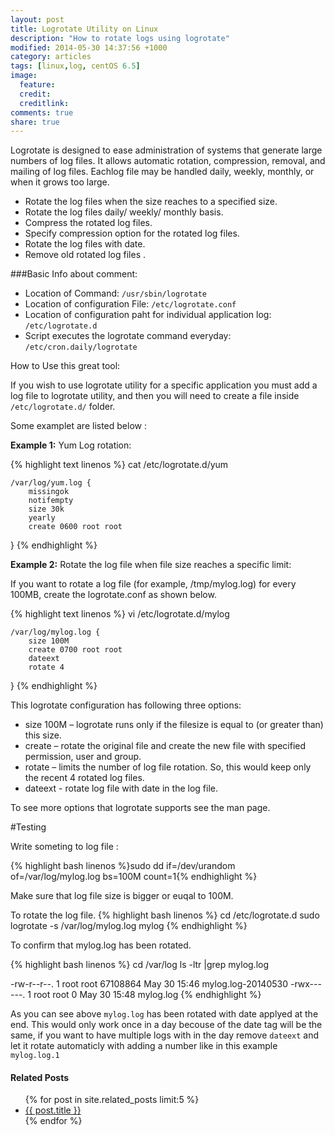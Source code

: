 ```yaml
---
layout: post
title: Logrotate Utility on Linux
description: "How to rotate logs using logrotate"
modified: 2014-05-30 14:37:56 +1000
category: articles
tags: [linux,log, centOS 6.5]
image:
  feature: 
  credit: 
  creditlink: 
comments: true
share: true
---
```


Logrotate  is  designed to ease administration of systems that generate large numbers of log files.  It allows automatic rotation, compression, removal, and mailing of log files.   Eachlog file may be handled daily, weekly, monthly, or when it grows too large.


* Rotate the log files when the size reaches to a specified size.
* Rotate the log files daily/ weekly/ monthly basis.
* Compress the rotated log files.
* Specify compression option for the rotated log files.
* Rotate the log files with date.
* Remove old rotated log files .

###Basic Info about comment:

* Location of Command:  ```/usr/sbin/logrotate```
* Location of configuration File: ```/etc/logrotate.conf```
* Location of configuration paht for individual application log: ```/etc/logrotate.d```
* Script executes the logrotate command everyday: ```/etc/cron.daily/logrotate```

How to Use this great tool:

If you wish to use logrotate utility for a specific application you must add a log file to logrotate utility, and then you will need to
create a file inside ```/etc/logrotate.d/``` folder.

Some examplet are listed below :

**Example 1:** Yum Log rotation:

{% highlight text linenos %}
cat /etc/logrotate.d/yum

	/var/log/yum.log {
    	missingok
    	notifempty
    	size 30k
    	yearly
    	create 0600 root root
}
{% endhighlight %}

**Example 2:** Rotate the log file when file size reaches a specific limit:

If you want to rotate a log file (for example, /tmp/mylog.log) for every 100MB, create the logrotate.conf as shown below.

{% highlight text linenos %}
vi /etc/logrotate.d/mylog

	/var/log/mylog.log {
    	size 100M
    	create 0700 root root
    	dateext
    	rotate 4
}
{% endhighlight %}

This logrotate configuration has following three options:

* size 100M – logrotate runs only if the filesize is equal to (or greater than) this size.
* create – rotate the original file and create the new file with specified permission, user and group.
* rotate – limits the number of log file rotation. So, this would keep only the recent 4 rotated log files.
* dateext - rotate log file with date in the log file.

To see more options that logrotate supports see the man page.

#Testing 

Write someting to log file :

{% highlight bash linenos %}sudo dd if=/dev/urandom of=/var/log/mylog.log bs=100M count=1{% endhighlight %}

Make sure that log file size is bigger or euqal to 100M.

To rotate the log file.
{% highlight bash linenos %}
cd /etc/logrotate.d
sudo logrotate -s /var/log/mylog.log mylog
{% endhighlight %}

To confirm that mylog.log has been rotated.

{% highlight bash linenos %}
cd /var/log
ls -ltr |grep mylog.log

-rw-r--r--. 1 root   root   67108864 May 30 15:46 mylog.log-20140530
-rwx------. 1 root   root        0 May 30 15:48 mylog.log
{% endhighlight %}

As you can see above ```mylog.log``` has been rotated with date applyed at the end.
This would only work once in a day becouse of the date tag will be the same, if you want to have multiple logs with in the day remove 
```dateext``` and let it rotate automaticly with adding a number like in this example ```mylog.log.1``` 

<h4>Related Posts</h4>
<ul>
  {% for post in site.related_posts limit:5 %}
  <li><a href="{{ post.url }}">{{ post.title }}</a></li>
  {% endfor %}
</ul>
